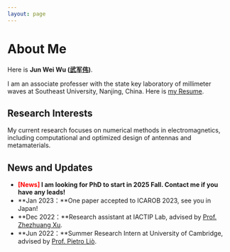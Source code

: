 ```yaml
---
layout: page
---
```


# About Me

<!-- <img src="https://caihanlin.com/caihanlin.jpg" class="floatpic" width="360" height="480"> -->

Here is **Jun Wei Wu ([武军伟](https://caihanlin.com/file/蔡汉霖简历.pdf))**.

I am an associate professer with the state key laboratory of millimeter waves at Southeast University, Nanjing, China. Here is [my Resume](https://caihanlin.com/file/Resume-HanlinCAI.pdf).

## Research Interests

My current research focuses on numerical methods in electromagnetics, including computational and optimized design of antennas and metamaterials. 

## News and Updates

- **<font color='red'>[News]</font> I am looking for PhD to start in 2025 Fall. Contact me if you have any leads!**
- **Jan 2023：**One paper accepted to ICAROB 2023, see you in Japan!
- **Dec 2022：**Research assistant at IACTIP Lab, advised by [Prof. Zhezhuang Xu](https://dqxy.fzu.edu.cn/en/info/1009/1072.htm).
- **Jun 2022：**Summer Research Intern at University of Cambridge, advised by [Prof. Pietro Liò](https://www.cl.cam.ac.uk/~pl219/ ).
